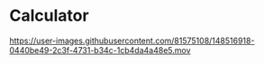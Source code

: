 # Calculator


https://user-images.githubusercontent.com/81575108/148516918-0440be49-2c3f-4731-b34c-1cb4da4a48e5.mov

